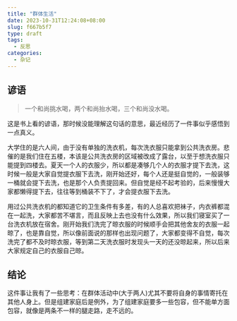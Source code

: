 ```yaml
---
title: "群体生活"
date: 2023-10-31T12:24:08+08:00
slug: f667b5f7
type: draft
tags:
  - 反思
categories:
  - 杂记
---
```


## 谚语

> 一个和尚挑水喝，两个和尚抬水喝，三个和尚没水喝。

这是书上看的谚语，那时候没能理解这句话的意思，最近经历了一件事似乎感悟到一点真义。

大学住的是六人间，由于没有单独的洗衣机，每次洗衣服只能拿到公共洗衣房。悲催的是我们住在五楼，本该是公共洗衣房的区域被改成了露台，以至于想洗衣服只能提到四楼去。夏天一个人的衣服少，所以都是凑够几个人的衣服才提下去洗，这时候一般是大家自觉提衣服下去洗，刚开始还好，每个人还是挺自觉的，一般装够一桶就会提下去洗，也是那个人负责提回来。但自觉是经不起考验的，后来慢慢大家都懒得提下去，往往等到桶装不下了，才会提衣服下去洗。

用过公共洗衣机的都知道它的卫生条件有多差，有的人总喜欢把袜子，内衣裤都混在一起洗，大家都苦不堪言，而且反映上去也没有什么效果，所以我们寝室买了一台洗衣机放在宿舍。刚开始我们洗完了晾衣服的时候顺手会把其他舍友的衣服一起晾了，也是靠自觉，所以像前面说的那样也出现问题了，大家都变得不自觉，每次洗完了都不及时晾衣服，等到第二天洗衣服时发现头一天的还没晾起来，所以后来大家规定自己的衣服自己晾。

## 结论

这件事让我有了一些思考：在群体活动中(大于两人)尤其不要将自身的事情寄托在其他人身上。但是组建家庭后是例外，为了组建家庭要多一些包容，但不能单方面包容，就像是两条不一样的腿走路，走不远的。



